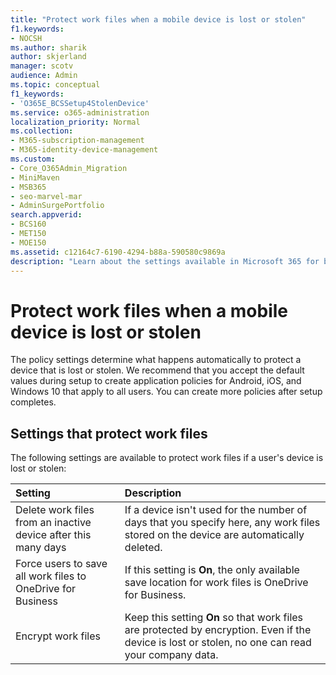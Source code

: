 ```yaml
---
title: "Protect work files when a mobile device is lost or stolen"
f1.keywords:
- NOCSH
ms.author: sharik
author: skjerland
manager: scotv
audience: Admin
ms.topic: conceptual
f1_keywords:
- 'O365E_BCSSetup4StolenDevice'
ms.service: o365-administration
localization_priority: Normal
ms.collection: 
- M365-subscription-management
- M365-identity-device-management
ms.custom:
- Core_O365Admin_Migration
- MiniMaven
- MSB365
- seo-marvel-mar
- AdminSurgePortfolio
search.appverid:
- BCS160
- MET150
- MOE150
ms.assetid: c12164c7-6190-4294-b88a-590580c9869a
description: "Learn about the settings available in Microsoft 365 for business to protect work files if a user's device is lost or stolen."
---
```


# Protect work files when a mobile device is lost or stolen

The policy settings determine what happens automatically to protect a device that is lost or stolen. We recommend that you accept the default values during setup to create application policies for Android, iOS, and Windows 10 that apply to all users. You can create more policies after setup completes.
  
## Settings that protect work files

The following settings are available to protect work files if a user's device is lost or stolen:


|Setting  <br/> |Description  <br/> |
|:-----|:-----|
|Delete work files from an inactive device after this many days  <br/> |If a device isn't used for the number of days that you specify here, any work files stored on the device are automatically deleted.  <br/> |
|Force users to save all work files to OneDrive for Business  <br/> |If this setting is **On**, the only available save location for work files is OneDrive for Business.  <br/> |
|Encrypt work files  <br/> |Keep this setting **On** so that work files are protected by encryption. Even if the device is lost or stolen, no one can read your company data.  <br/> |
   

